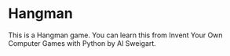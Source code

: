 # Hangman
This is a Hangman game.
You can learn this from Invent Your Own Computer Games with Python by Al Sweigart.
